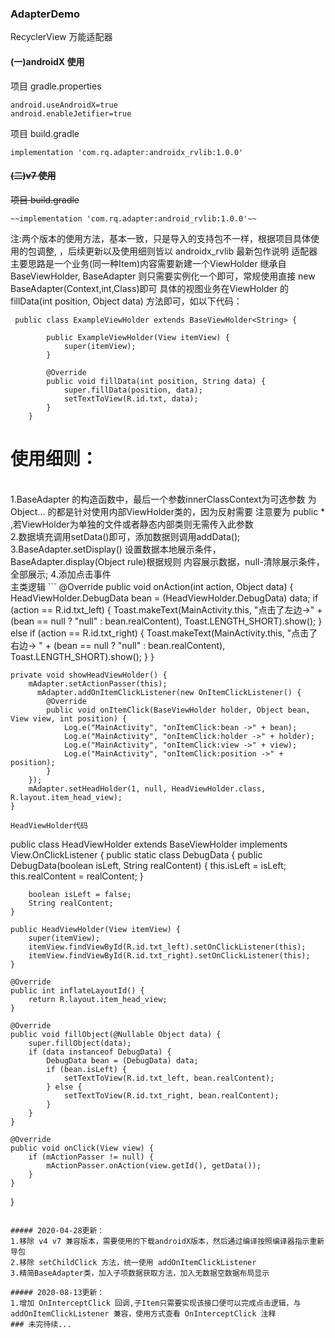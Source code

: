 ### AdapterDemo
RecyclerView 万能适配器

#### (一)androidX 使用

项目 gradle.properties
```
android.useAndroidX=true
android.enableJetifier=true
```

项目 build.gradle
```
implementation 'com.rq.adapter:androidx_rvlib:1.0.0'
```

#### ~~(二)v7 使用~~

~~项目 build.gradle~~
```
~~implementation 'com.rq.adapter:android_rvlib:1.0.0'~~
```

注:两个版本的使用方法，基本一致，只是导入的支持包不一样，根据项目具体使用的包调整,
，后续更新以及使用细则皆以 androidx_rvlib 最新包作说明
适配器主要思路是一个业务(同一种Item)内容需要新建一个ViewHolder 继承自 BaseViewHolder,
BaseAdapter 则只需要实例化一个即可，常规使用直接 new BaseAdapter(Context,int,Class)即可
具体的视图业务在ViewHolder 的 fillData(int position, Object data) 方法即可，如以下代码：
```
 public class ExampleViewHolder extends BaseViewHolder<String> {

        public ExampleViewHolder(View itemView) {
            super(itemView);
        }

        @Override
        public void fillData(int position, String data) {
            super.fillData(position, data);
            setTextToView(R.id.txt, data);
        }
    }
```


# 使用细则：
<br/>
1.BaseAdapter 的构造函数中，最后一个参数innerClassContext为可选参数 为 Object... 的都是针对使用内部ViewHolder类的，因为反射需要
注意要为 public * ,若ViewHolder为单独的文件或者静态内部类则无需传入此参数
<br/>
2.数据填充调用setData()即可，添加数据则调用addData();
<br/>
3.BaseAdapter.setDisplay() 设置数据本地展示条件，BaseAdapter.display(Object rule)根据规则
内容展示数据，null-清除展示条件，全部展示;
4.添加点击事件<br/>主类逻辑
```
    @Override
    public void onAction(int action, Object data) {
        HeadViewHolder.DebugData bean = (HeadViewHolder.DebugData) data;
        if (action == R.id.txt_left) {
            Toast.makeText(MainActivity.this, "点击了左边->" + (bean == null ? "null" : bean.realContent), Toast.LENGTH_SHORT).show();
        } else if (action == R.id.txt_right) {
            Toast.makeText(MainActivity.this, "点击了右边-> " + (bean == null ? "null" : bean.realContent), Toast.LENGTH_SHORT).show();
        }
    }

    private void showHeadViewHolder() {
        mAdapter.setActionPasser(this);
          mAdapter.addOnItemClickListener(new OnItemClickListener() {
            @Override
            public void onItemClick(BaseViewHolder holder, Object bean, View view, int position) {
                Log.e("MainActivity", "onItemClick:bean ->" + bean);
                Log.e("MainActivity", "onItemClick:holder ->" + holder);
                Log.e("MainActivity", "onItemClick:view ->" + view);
                Log.e("MainActivity", "onItemClick:position ->" + position);
            }
        });
        mAdapter.setHeadHolder(1, null, HeadViewHolder.class, R.layout.item_head_view);
    }
```
HeadViewHolder代码
```
public class HeadViewHolder extends BaseViewHolder implements View.OnClickListener {
    public static class DebugData {
        public DebugData(boolean isLeft, String realContent) {
            this.isLeft = isLeft;
            this.realContent = realContent;
        }

        boolean isLeft = false;
        String realContent;
    }

    public HeadViewHolder(View itemView) {
        super(itemView);
        itemView.findViewById(R.id.txt_left).setOnClickListener(this);
        itemView.findViewById(R.id.txt_right).setOnClickListener(this);
    }

    @Override
    public int inflateLayoutId() {
        return R.layout.item_head_view;
    }

    @Override
    public void fillObject(@Nullable Object data) {
        super.fillObject(data);
        if (data instanceof DebugData) {
            DebugData bean = (DebugData) data;
            if (bean.isLeft) {
                setTextToView(R.id.txt_left, bean.realContent);
            } else {
                setTextToView(R.id.txt_right, bean.realContent);
            }
        }
    }

    @Override
    public void onClick(View view) {
        if (mActionPasser != null) {
            mActionPasser.onAction(view.getId(), getData());
        }
    }
}
```

##### 2020-04-28更新：
1.移除 v4 v7 兼容版本，需要使用的下载androidX版本，然后通过编译按照编译器指示重新导包
2.移除 setChildClick 方法，统一使用 addOnItemClickListener
3.精简BaseAdapter类，加入子项数据获取方法，加入无数据空数据布局显示

##### 2020-08-13更新：
1.增加 OnInterceptClick 回调,子Item只需要实现该接口便可以完成点击逻辑，与 addOnItemClickListener 兼容，使用方式查看 OnInterceptClick 注释
### 未完待续...
